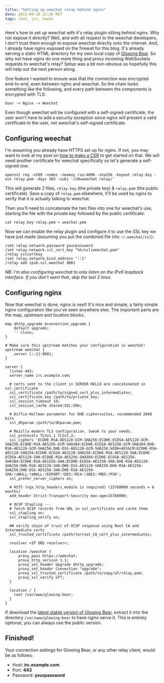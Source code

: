 ```yaml
---
title: "Setting up weechat relay behind nginx"
date: 2015-09-10 22:26 MST
tags: chat, irc, howto
---
```


Here's how to set up weechat with it's relay plugin sitting behind nginx. Why
not expose it directly? Well, and with all respect to the weechat developers, I
don't trust them enough to expose weechat directly onto the internet. And, I
already have nginx exposed on the firewall for this blog. It's already serving a
static HTML directory for my own local copy of [Glowing
Bear](http://www.glowing-bear.org/). So why not have nginx do one more thing and
proxy incoming WebSockets requests to weechat's relay? Setup was a bit
non-obvious so hopefully this will help out the next person along.

One feature I wanted to ensure was that the connection was encrypted end-to-end,
even between nginx and weechat. So the chain looks something like the following,
and every path between the components is encrypted with TLS:

```
User -> Nginx -> Weechat
```

Even though weechat will be configured with a self-signed certificate, the user
won't have to add a security exception since nginx will present a valid
certificate to the user, not weechat's self-signed certificate.

[csr]: http://evaryont.me/blog/2015/08/generate-a-modern-csr-with-openssl.html

## Configuring weechat

I'm assuming you already have HTTPS set up for nginx. If not, you may want to
look at my post on [how to make a CSR][csr] to get started on that. We will need
another certificate for weechat specifically so let's generate a self-signed
one:

    openssl req -x509 -nodes -newkey rsa:4096 -sha256 -keyout relay.key -out relay.pem -days 365 -subj '/CN=weechat relay/'

This will generate 2 files, `relay.key` (the private key) & `relay.pem` (the
public certificate). Save a copy of `relay.pem` elsewhere, it'll be used by
nginx to verify that it is actually talking to weechat.

Then you'll need to concatenate the two files into one for weechat's use,
starting the file with the private key followed by the public certificate:

    cat relay.key relay.pem > weechat.pem

Now we can enable the relay plugin and configure it to use the SSL key we have
just made (assuming you put the combined file into `~/.weechat/ssl`):

```
/set relay.network.password yourpassword
/set relay.network.ssl_cert_key "%h/ssl/weechat.pem"
/relay sslcertkey
/set relay.network.bind_address "::1"
/relay add ipv6.ssl.weechat 9001
```

*NB: I'm also configuring weechat to only listen on the IPv6 loopback interface.
If you don't want that, skip the last 2 lines.*

## Configuring nginx

Now that weechat is done, nginx is next! It's nice and simple, a fairly simple
nginx configuration like you've seen anywhere else. The important parts are the
map, upstream and location blocks.

```nginx
map $http_upgrade $connection_upgrade {
    default upgrade;
    '' close;
}

# Make sure this upstream matches your configuration in weechat!
upstream weechat {
    server [::1]:9001;
}

server {
  listen 443;
  server_name irc.example.com;

  # certs sent to the client in SERVER HELLO are concatenated in ssl_certificate
  ssl_certificate /path/to/signed_cert_plus_intermediates;
  ssl_certificate_key /path/to/private_key;
  ssl_session_timeout 1d;
  ssl_session_cache shared:SSL:50m;

  # Diffie-Hellman parameter for DHE ciphersuites, recommended 2048 bits
  ssl_dhparam /path/to/dhparam.pem;

  # Mozilla modern TLS configuration. tweak to your needs.
  ssl_protocols TLSv1.1 TLSv1.2;
  ssl_ciphers 'ECDHE-RSA-AES128-GCM-SHA256:ECDHE-ECDSA-AES128-GCM-SHA256:ECDHE-RSA-AES256-GCM-SHA384:ECDHE-ECDSA-AES256-GCM-SHA384:DHE-RSA-AES128-GCM-SHA256:DHE-DSS-AES128-GCM-SHA256:kEDH+AESGCM:ECDHE-RSA-AES128-SHA256:ECDHE-ECDSA-AES128-SHA256:ECDHE-RSA-AES128-SHA:ECDHE-ECDSA-AES128-SHA:ECDHE-RSA-AES256-SHA384:ECDHE-ECDSA-AES256-SHA384:ECDHE-RSA-AES256-SHA:ECDHE-ECDSA-AES256-SHA:DHE-RSA-AES128-SHA256:DHE-RSA-AES128-SHA:DHE-DSS-AES128-SHA256:DHE-RSA-AES256-SHA256:DHE-DSS-AES256-SHA:DHE-RSA-AES256-SHA:!aNULL:!eNULL:!EXPORT:!DES:!RC4:!3DES:!MD5:!PSK';
  ssl_prefer_server_ciphers on;

  # HSTS (ngx_http_headers_module is required) (15768000 seconds = 6 months)
  add_header Strict-Transport-Security max-age=15768000;

  # OCSP Stapling ---
  # fetch OCSP records from URL in ssl_certificate and cache them
  ssl_stapling on;
  ssl_stapling_verify on;

  ## verify chain of trust of OCSP response using Root CA and Intermediate certs
  ssl_trusted_certificate /path/to/root_CA_cert_plus_intermediates;

  resolver <IP DNS resolver>;

  location /weechat {
      proxy_pass https://weechat;
      proxy_http_version 1.1;
      proxy_set_header Upgrade $http_upgrade;
      proxy_set_header Connection "upgrade";
      proxy_ssl_trusted_certificate /path/to/copy/of/relay.pem;
      proxy_ssl_verify off;
  }

  location / {
    root /var/www/glowing-bear;
  }
}
```

[gb]: https://github.com/glowing-bear/glowing-bear/archive/gh-pages.zip

If download the [latest stable version of Glowing Bear][gb], extract it into the
directory `/var/www/glowing-bear` to have nginx serve it. This is entirely
optional, you can always use the public version.

## Finished!

Your connection settings for Glowing Bear, or any other relay client, would be
as follows:

* Host: **irc.example.com**
* Port: **443**
* Password: **yourpassword**
